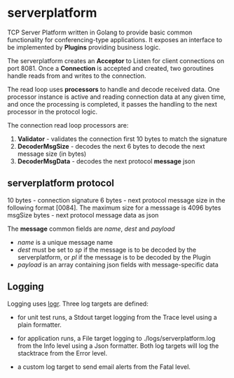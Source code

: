 # serverplatform
TCP Server Platform written in Golang to provide basic common functionality for conferencing-type applications.
It exposes an interface to be implemented by **Plugins** providing business logic.


The serverplatform creates an **Acceptor** to Listen for client connections on port 8081. 
Once a **Connection** is accepted and created, two goroutines handle reads from and writes to the connection.

The read loop uses **processors** to handle and decode received data. One processor instance is active and reading connection data at any given time, and once the processing is completed, it passes the handling to the next processor in the protocol logic.

The connection read loop processors are:
1. **Validator** - validates the connection first 10 bytes to match the signature 
2. **DecoderMsgSize** - decodes the next 6 bytes to decode the next message size (in bytes)
3. **DecoderMsgData** - decodes the next protocol **message** json

   
## serverplatform protocol

10 bytes - connection signature
6 bytes - next protocol message size in the following format [0084]. The maximum size for a messsage is 4096 bytes
msgSize bytes - next protocol message data as json

The **message** common fields are *name*, *dest* and *payload*
- *name* is a unique message name
- *dest* must be set to *sp* if the message is to be decoded by the serverplatform, or *pl* if the message is to be decoded by the Plugin
- *payload* is an array containing json fields with message-specific data


## Logging

Logging uses [logr](https://github.com/mattermost/logr).
Three log targets are defined:

- for unit test runs, a Stdout target logging from the Trace level using a plain formatter.
- for application runs, a File target logging to ./logs/serverplatform.log from the Info level using a Json formatter.
Both log targets will log the stacktrace from the Error level.

- a custom log target to send email alerts from the Fatal level.